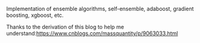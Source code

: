 Implementation of ensemble algorithms, self-ensemble, adaboost, gradient boosting, xgboost, etc.

Thanks to the derivation of this blog to help me understand:https://www.cnblogs.com/massquantity/p/9063033.html
